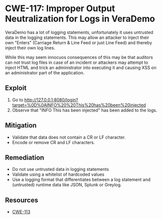 # CWE-117: Improper Output Neutralization for Logs in VeraDemo

VeraDemo has a lot of logging statements, unfortunately it uses untrusted data
in the logging statements. This may allow an attacker to inject their own
"Enters" (Carriage Return & Line Feed or just Line Feed) and thereby inject
their own log lines.

While this may seem innocuos consequences of this may be that auditors can not
trust log files in case of an incident or attackers may attempt to inject
HTML and trick an administrator into executing it and causing XSS on
an administrator part of the application.

## Exploit

1. Go to http://127.0.0.1:8080/login?target=%0D%0AINFO%20%20This%20has%20been%20injected
2. Observe that "INFO This has been injected" has been added to the logs.

## Mitigation

- Validate that data does not contain a CR or LF character.
- Encode or remove CR and LF characters.

## Remediation

- Do not use untrusted data in logging statements
- Validate using a whitelist of hardcoded values
- Use a logging format that differentiates between a log statement and
  (untrusted) runtime data like JSON, Splunk or Greylog.

## Resources

- [CWE-113](https://cwe.mitre.org/data/definitions/113.html)
